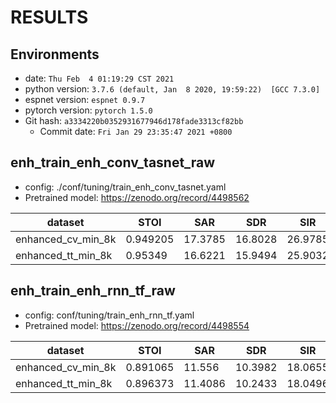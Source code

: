 <!-- Generated by ./scripts/utils/show_enh_score.sh -->
# RESULTS
## Environments
- date: `Thu Feb  4 01:19:29 CST 2021`
- python version: `3.7.6 (default, Jan  8 2020, 19:59:22)  [GCC 7.3.0]`
- espnet version: `espnet 0.9.7`
- pytorch version: `pytorch 1.5.0`
- Git hash: `a3334220b0352931677946d178fade3313cf82bb`
  - Commit date: `Fri Jan 29 23:35:47 2021 +0800`


## enh_train_enh_conv_tasnet_raw

 - config: ./conf/tuning/train_enh_conv_tasnet.yaml
 - Pretrained model: https://zenodo.org/record/4498562

|dataset|STOI|SAR|SDR|SIR|
|---|---|---|---|---|
|enhanced_cv_min_8k|0.949205|17.3785|16.8028|26.9785|
|enhanced_tt_min_8k|0.95349|16.6221|15.9494|25.9032|


## enh_train_enh_rnn_tf_raw

 - config: conf/tuning/train_enh_rnn_tf.yaml
 - Pretrained model: https://zenodo.org/record/4498554

|dataset|STOI|SAR|SDR|SIR|
|---|---|---|---|---|
|enhanced_cv_min_8k|0.891065|11.556|10.3982|18.0655|
|enhanced_tt_min_8k|0.896373|11.4086|10.2433|18.0496|

